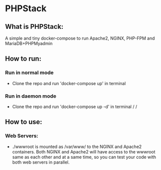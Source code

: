 # PHPStack

## What is PHPStack:
A simple and tiny docker-compose to run Apache2, NGINX, PHP-FPM and MariaDB+PHPMyadmin



## How to run:
### Run in normal mode
- Clone the repo and run 'docker-compose up' in terminal
### Run in daemon mode
- Clone the repo and run 'docker-compose up -d' in terminal
/
/



## How to use:

### Web Servers:
- ./wwwroot is mounted as /var/www/ to the NGINX and Apache2 containers.
Both NGINX and Apache2 will have access to the wwwroot same as each other and at a same time, so you can test your code with both web servers in parallel.
